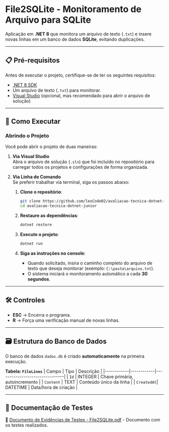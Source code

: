# File2SQLite - Monitoramento de Arquivo para SQLite

Aplicação em **.NET 8** que monitora um arquivo de texto (`.txt`) e insere novas linhas em um banco de dados **SQLite**, evitando duplicações.

---

## 📋 Pré-requisitos

Antes de executar o projeto, certifique-se de ter os seguintes requisitos:

- [.NET 8 SDK](https://dotnet.microsoft.com/en-us/download/dotnet/8.0)
- Um arquivo de texto (`.txt`) para monitorar.
- [Visual Studio](https://visualstudio.microsoft.com/) (opcional, mas recomendado para abrir o arquivo de solução)

---

## 🚀 Como Executar

### Abrindo o Projeto

Você pode abrir o projeto de duas maneiras:

1. **Via Visual Studio**  
   Abra o arquivo de solução (`.sln`) que foi incluído no repositório para carregar todos os projetos e configurações de forma organizada.

2. **Via Linha de Comando**  
   Se preferir trabalhar via terminal, siga os passos abaixo:

   1. **Clone o repositório**:
      ```bash
      git clone https://github.com/leoCode02/avaliacao-tecnica-dotnet-junior.git
      cd avaliacao-tecnica-dotnet-junior
      ```

   2. **Restaure as dependências**:
      ```bash
      dotnet restore
      ```

   3. **Execute o projeto**:
      ```bash
      dotnet run
      ```

   4. **Siga as instruções no console**:
      - Quando solicitado, insira o caminho completo do arquivo de texto que deseja monitorar (exemplo: `C:\pasta\arquivo.txt`).
      - O sistema iniciará o monitoramento automático a cada **30 segundos**.

---

## 🛠️ Controles

- **ESC** → Encerra o programa.  
- **R** → Força uma verificação manual de novas linhas.

---

## 🗃️ Estrutura do Banco de Dados

O banco de dados `dados.db` é criado **automaticamente** na primeira execução.

**Tabela: `FileLines`**
| Campo      | Tipo       | Descrição                      |
|------------|------------|--------------------------------|
| `Id`       | INTEGER    | Chave primária, autoincremento |
| `Content`  | TEXT       | Conteúdo único da linha        |
| `CreatedAt`| DATETIME   | Data/hora de criação           |


---

## 📑 Documentação de Testes

📄 [Documento de Evidências de Testes - File2SQLite.pdf](Documento%20de%20Evid%C3%AAncias%20de%20Testes%20-%20File2SQLite.pdf) - Documento com os testes realizados.
